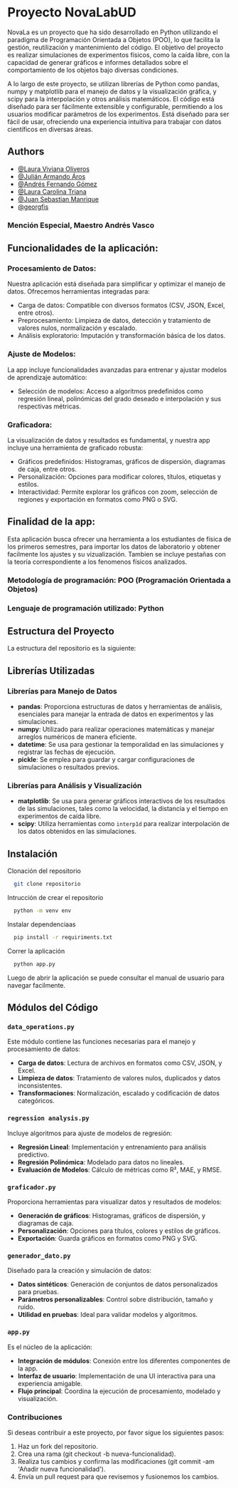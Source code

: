 # Proyecto NovaLabUD

NovaLa es un proyecto que ha sido desarrollado en Python utilizando el paradigma de Programación Orientada a Objetos (POO), lo que facilita la gestión, reutilización y mantenimiento del código. El objetivo del proyecto es realizar simulaciones de experimentos físicos, como la caída libre, con la capacidad de generar gráficos e informes detallados sobre el comportamiento de los objetos bajo diversas condiciones.

A lo largo de este proyecto, se utilizan librerías de Python como pandas, numpy y matplotlib para el manejo de datos y la visualización gráfica, y scipy para la interpolación y otros análisis matemáticos. El código está diseñado para ser fácilmente extensible y configurable, permitiendo a los usuarios modificar parámetros de los experimentos. Está diseñado para ser fácil de usar, ofreciendo una experiencia intuitiva para trabajar con datos científicos en diversas áreas.

## Authors

- [@Laura Viviana Oliveros](https://www.github.com/octokatherine)
- [@Julián Armando Áros](https://www.github.com/octokatherine)
- [@Andrés Fernando Gómez](https://www.github.com/octokatherine)
- [@Laura Carolina Triana](https://www.github.com/octokatherine)
- [@Juan Sebastian Manrique](https://www.github.com/octokatherine)
- [@georgfis](https://www.github.com/georgfis)

### Mención Especial, Maestro Andrés Vasco

## Funcionalidades de la aplicación:

### Procesamiento de Datos:
Nuestra aplicación está diseñada para simplificar y optimizar el manejo de datos. Ofrecemos herramientas integradas para:

- Carga de datos: Compatible con diversos formatos (CSV, JSON, Excel, entre otros).
- Preprocesamiento: Limpieza de datos, detección y tratamiento de valores nulos, normalización y escalado.
- Análisis exploratorio: Imputación y transformación básica de los datos.



### Ajuste de Modelos:
La app incluye funcionalidades avanzadas para entrenar y ajustar modelos de aprendizaje automático:

- Selección de modelos: Acceso a algoritmos predefinidos como regresión lineal, polinómicas del grado deseado e interpolación y sus respectivas métricas. 



### Graficadora:
La visualización de datos y resultados es fundamental, y nuestra app incluye una herramienta de graficado robusta:

- Gráficos predefinidos: Histogramas, gráficos de dispersión, diagramas de caja, entre otros.
- Personalización: Opciones para modificar colores, títulos, etiquetas y estilos.
- Interactividad: Permite explorar los gráficos con zoom, selección de regiones y exportación en formatos como PNG o SVG.

## Finalidad de la app:
Esta aplicación busca ofrecer una herramienta a los estudiantes de física de los primeros semestres, para importar los datos de laboratorio y obtener facilmente los ajustes y su vizualización. Tambien se incluye pestañas con la teoría correspondiente a los fenomenos físicos analizados.

### Metodología de programación: POO  (Programación Orientada a Objetos)

###  Lenguaje de programación  utilizado: Python

## Estructura del Proyecto

La estructura del repositorio es la siguiente:


## Librerías Utilizadas

### Librerías para Manejo de Datos
- **pandas**: Proporciona estructuras de datos y herramientas de análisis, esenciales para manejar la entrada de datos en experimentos y las simulaciones.
- **numpy**: Utilizado para realizar operaciones matemáticas y manejar arreglos numéricos de manera eficiente.
- **datetime**: Se usa para gestionar la temporalidad en las simulaciones y registrar las fechas de ejecución.
- **pickle**: Se emplea para guardar y cargar configuraciones de simulaciones o resultados previos.

### Librerías para Análisis y Visualización
- **matplotlib**: Se usa para generar gráficos interactivos de los resultados de las simulaciones, tales como la velocidad, la distancia y el tiempo en experimentos de caída libre.
- **scipy**: Utiliza herramientas como `interp1d` para realizar interpolación de los datos obtenidos en las simulaciones.

## Instalación

Clonación del repositorio

```bash
  git clone repositorio
```

Intrucción de crear el repositorio

```bash
  python -m venv env
```

Instalar dependenciaas

```bash
  pip install -r requiriments.txt
```

Correr la aplicación

```bash
  python app.py
```

Luego de abrir la aplicación se puede consultar el manual de usuario para navegar facilmente.

## Módulos del Código

### `data_operations.py`  
Este módulo contiene las funciones necesarias para el manejo y procesamiento de datos:  
- **Carga de datos**: Lectura de archivos en formatos como CSV, JSON, y Excel.  
- **Limpieza de datos**: Tratamiento de valores nulos, duplicados y datos inconsistentes.  
- **Transformaciones**: Normalización, escalado y codificación de datos categóricos.  

### `regression analysis.py`  
Incluye algoritmos para ajuste de modelos de regresión:  
- **Regresión Lineal**: Implementación y entrenamiento para análisis predictivo.  
- **Regresión Polinómica**: Modelado para datos no lineales.  
- **Evaluación de Modelos**: Cálculo de métricas como R², MAE, y RMSE.  

### `graficador.py`  
Proporciona herramientas para visualizar datos y resultados de modelos:  
- **Generación de gráficos**: Histogramas, gráficos de dispersión, y diagramas de caja.  
- **Personalización**: Opciones para títulos, colores y estilos de gráficos.  
- **Exportación**: Guarda gráficos en formatos como PNG y SVG.  

### `generador_dato.py`  
Diseñado para la creación y simulación de datos:  
- **Datos sintéticos**: Generación de conjuntos de datos personalizados para pruebas.  
- **Parámetros personalizables**: Control sobre distribución, tamaño y ruido.  
- **Utilidad en pruebas**: Ideal para validar modelos y algoritmos.  

### `app.py`  
Es el núcleo de la aplicación:  
- **Integración de módulos**: Conexión entre los diferentes componentes de la app.  
- **Interfaz de usuario**: Implementación de una UI interactiva para una experiencia amigable.  
- **Flujo principal**: Coordina la ejecución de procesamiento, modelado y visualización.  



### Contribuciones

  Si deseas contribuir a este proyecto, por favor sigue los siguientes pasos:

 1. Haz un fork del repositorio.
 2. Crea una rama (git checkout -b nueva-funcionalidad).
 3. Realiza tus cambios y confirma las modificaciones (git commit -am 'Añadir nueva funcionalidad').
 4. Envía un pull request para que revisemos y fusionemos los cambios.
